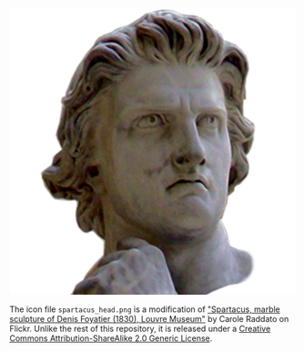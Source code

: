 ![](spartacus_head.png)

The icon file `spartacus_head.png` is a modification of ["Spartacus, marble
sculpture of Denis Foyatier (1830), Louvre
Museum"](https://www.flickr.com/photos/carolemage/8270400666) by Carole Raddato
on Flickr. Unlike the rest of this repository, it is released under a [Creative
Commons Attribution-ShareAlike 2.0 Generic
License](https://creativecommons.org/licenses/by-sa/2.0/).
